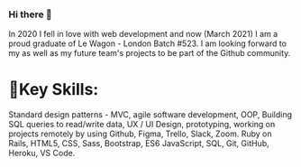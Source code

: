### Hi there 👋
In 2020 I fell in love with web development and now (March 2021) I am a proud graduate of Le Wagon - London Batch #523.
I am looking forward to my as well as my future team's projects to be part of the Github community. 

# 🔑Key Skills:
Standard design patterns - MVC, agile software development, OOP, Building SQL queries to read/write data, UX / UI Design, prototyping, working on projects remotely by using Github, Figma, Trello, Slack, Zoom.
Ruby on Rails, HTML5, CSS, Sass, Bootstrap, ES6 JavaScript, SQL, Git, GitHub, Heroku, VS Code.

